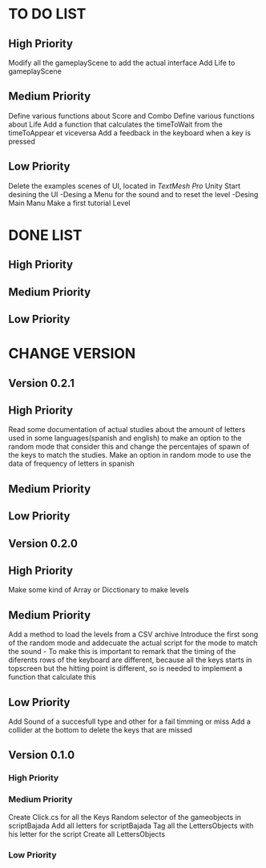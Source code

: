 # TO DO LIST

## High Priority
Modify all the gameplayScene to add the actual interface
Add Life to gameplayScene

## Medium Priority
Define various functions about Score and Combo
Define various functions about Life
Add a function that calculates the timeToWait from the timeToAppear et viceversa
Add a feedback in the keyboard when a key is pressed

## Low Priority
Delete the examples scenes of UI, located in *TextMesh Pro* Unity
Start desining the UI
    -Desing a Menu for the sound and to reset the level
    -Desing Main Manu
Make a first tutorial Level

# DONE LIST

## High Priority

## Medium Priority

## Low Priority

# CHANGE VERSION
## Version 0.2.1
## High Priority
Read some documentation of actual studies about the amount of letters used in some languages(spanish and english) to make an option to the random mode that consider this and change the percentajes of spawn of the keys to match the studies.
Make an option in random mode to use the data of frequency of letters in spanish
## Medium Priority
## Low Priority

## Version 0.2.0
## High Priority
Make some kind of Array or Dicctionary to make levels
## Medium Priority
Add a method to load the levels from a CSV archive
Introduce the first song of the random mode and addecuate the actual script for the mode to match the sound
    - To make this is important to remark that the timing of the diferents rows of the keyboard are different, because all the keys starts in topscreen but the hitting point is different, so is needed to implement a function that calculate this
## Low Priority
Add Sound of a succesfull type and other for a fail timming or miss
Add a collider at the bottom to delete the keys that are missed

## Version 0.1.0 

### High Priority

### Medium Priority
Create Click.cs for all the Keys
Random selector of the gameobjects in scriptBajada
Add all letters for scriptBajada
Tag all the LettersObjects with his letter for the script
Create all LettersObjects

### Low Priority

